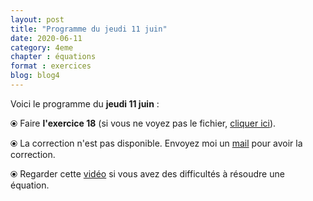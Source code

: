 ```yaml
---
layout: post
title: "Programme du jeudi 11 juin"
date: 2020-06-11
category: 4eme
chapter : équations
format : exercices
blog: blog4
---
```


Voici le programme du <b>jeudi 11 juin</b> :

⦿ Faire <b>l'exercice 18</b> (si vous ne voyez pas le fichier, <a href="/exercices/4eme/4eme_exercices_jeudi_11_juin_2020.pdf">cliquer ici</a>). 

<object data="/exercices/4eme/4eme_exercices_jeudi_11_juin_2020.pdf" width="100%" height="500" type='application/pdf'></object>

⦿ La correction n'est pas disponible. Envoyez moi un <a href="mailto:benjamindang2015@gmail.com">mail</a> pour avoir la correction.

⦿ Regarder cette <a class="video" href="https://youtu.be/uV_EmbYu9_E">vidéo</a> si vous avez des difficultés à résoudre une équation.
